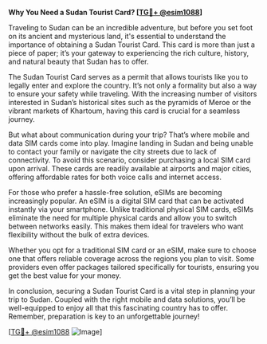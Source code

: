 **Why You Need a Sudan Tourist Card? [[TG💪+ @esim1088](https://t.me/s/esim1088)]**

Traveling to Sudan can be an incredible adventure, but before you set foot on its ancient and mysterious land, it's essential to understand the importance of obtaining a Sudan Tourist Card. This card is more than just a piece of paper; it’s your gateway to experiencing the rich culture, history, and natural beauty that Sudan has to offer.

The Sudan Tourist Card serves as a permit that allows tourists like you to legally enter and explore the country. It’s not only a formality but also a way to ensure your safety while traveling. With the increasing number of visitors interested in Sudan’s historical sites such as the pyramids of Meroe or the vibrant markets of Khartoum, having this card is crucial for a seamless journey.

But what about communication during your trip? That’s where mobile and data SIM cards come into play. Imagine landing in Sudan and being unable to contact your family or navigate the city streets due to lack of connectivity. To avoid this scenario, consider purchasing a local SIM card upon arrival. These cards are readily available at airports and major cities, offering affordable rates for both voice calls and internet access.

For those who prefer a hassle-free solution, eSIMs are becoming increasingly popular. An eSIM is a digital SIM card that can be activated instantly via your smartphone. Unlike traditional physical SIM cards, eSIMs eliminate the need for multiple physical cards and allow you to switch between networks easily. This makes them ideal for travelers who want flexibility without the bulk of extra devices.

Whether you opt for a traditional SIM card or an eSIM, make sure to choose one that offers reliable coverage across the regions you plan to visit. Some providers even offer packages tailored specifically for tourists, ensuring you get the best value for your money.

In conclusion, securing a Sudan Tourist Card is a vital step in planning your trip to Sudan. Coupled with the right mobile and data solutions, you’ll be well-equipped to enjoy all that this fascinating country has to offer. Remember, preparation is key to an unforgettable journey! 

[[TG💪+ @esim1088](https://t.me/s/esim1088) ![Image](https://i.postimg.cc/Y0z9fWf4/image.png)]